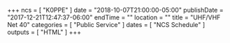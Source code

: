 +++
ncs = [ "K0PPE" ]
date = "2018-10-07T21:00:00-05:00"
publishDate = "2017-12-21T12:47:37-06:00"
endTime = ""
location = ""
title = "UHF/VHF Net 40"
categories = [ "Public Service" ]
dates = [ "NCS Schedule" ]
outputs = [ "HTML" ]
+++
